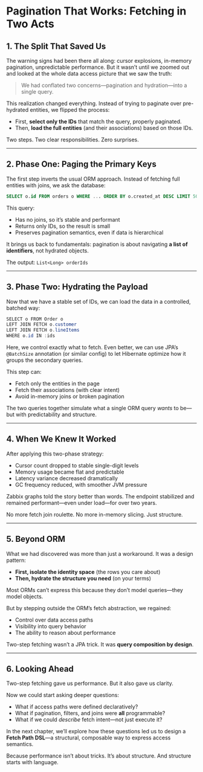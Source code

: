 # Pagination That Works: Fetching in Two Acts

## 1. The Split That Saved Us

The warning signs had been there all along: cursor explosions, in-memory pagination, unpredictable performance. But it wasn’t until we zoomed out and looked at the whole data access picture that we saw the truth:

> We had conflated two concerns—pagination and hydration—into a single query.

This realization changed everything. Instead of trying to paginate over pre-hydrated entities, we flipped the process:

- First, **select only the IDs** that match the query, properly paginated.
- Then, **load the full entities** (and their associations) based on those IDs.

Two steps. Two clear responsibilities. Zero surprises.

---

## 2. Phase One: Paging the Primary Keys

The first step inverts the usual ORM approach. Instead of fetching full entities with joins, we ask the database:

```sql
SELECT o.id FROM orders o WHERE ... ORDER BY o.created_at DESC LIMIT 50 OFFSET 100
```

This query:

- Has no joins, so it’s stable and performant
- Returns only IDs, so the result is small
- Preserves pagination semantics, even if data is hierarchical

It brings us back to fundamentals: pagination is about navigating **a list of identifiers**, not hydrated objects.

The output: `List<Long> orderIds`

---

## 3. Phase Two: Hydrating the Payload

Now that we have a stable set of IDs, we can load the data in a controlled, batched way:

```java
SELECT o FROM Order o
LEFT JOIN FETCH o.customer
LEFT JOIN FETCH o.lineItems
WHERE o.id IN :ids
```

Here, we control exactly what to fetch. Even better, we can use JPA’s `@BatchSize` annotation (or similar config) to let Hibernate optimize how it groups the secondary queries.

This step can:

- Fetch only the entities in the page
- Fetch their associations (with clear intent)
- Avoid in-memory joins or broken pagination

The two queries together simulate what a single ORM query *wants* to be—but with predictability and structure.

---

## 4. When We Knew It Worked

After applying this two-phase strategy:

- Cursor count dropped to stable single-digit levels
- Memory usage became flat and predictable
- Latency variance decreased dramatically
- GC frequency reduced, with smoother JVM pressure

Zabbix graphs told the story better than words. The endpoint stabilized and remained performant—even under load—for over two years.

No more fetch join roulette. No more in-memory slicing. Just structure.

---

## 5. Beyond ORM

What we had discovered was more than just a workaround. It was a design pattern:

- **First, isolate the identity space** (the rows you care about)
- **Then, hydrate the structure you need** (on your terms)

Most ORMs can’t express this because they don’t model queries—they model objects.

But by stepping outside the ORM’s fetch abstraction, we regained:

- Control over data access paths
- Visibility into query behavior
- The ability to reason about performance

Two-step fetching wasn’t a JPA trick. It was **query composition by design**.

---

## 6. Looking Ahead

Two-step fetching gave us performance. But it also gave us clarity.

Now we could start asking deeper questions:

- What if access paths were defined declaratively?
- What if pagination, filters, and joins were **all** programmable?
- What if we could *describe* fetch intent—not just execute it?

In the next chapter, we’ll explore how these questions led us to design a **Fetch Path DSL**—a structural, composable way to express access semantics.

Because performance isn’t about tricks. It’s about structure. And structure starts with language.

